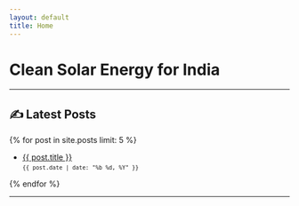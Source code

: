 ```yaml
---
layout: default
title: Home
---
```


<!-- Google tag (gtag.js) -->
<script async src="https://www.googletagmanager.com/gtag/js?id=G-D84Q9BCVTK"></script>
<script>
  window.dataLayer = window.dataLayer || [];
  function gtag(){dataLayer.push(arguments);}
  gtag('js', new Date());

  gtag('config', 'G-D84Q9BCVTK');
</script>

# Clean Solar Energy for India

---

## ✍️ Latest Posts

{% for post in site.posts limit: 5 %}
- <a href="{{ post.url | relative_url }}" target="_blank" rel="noopener noreferrer">
    {{ post.title }}
  </a><br>
  <small><code>{{ post.date | date: "%b %d, %Y" }}</code></small>
{% endfor %}

---